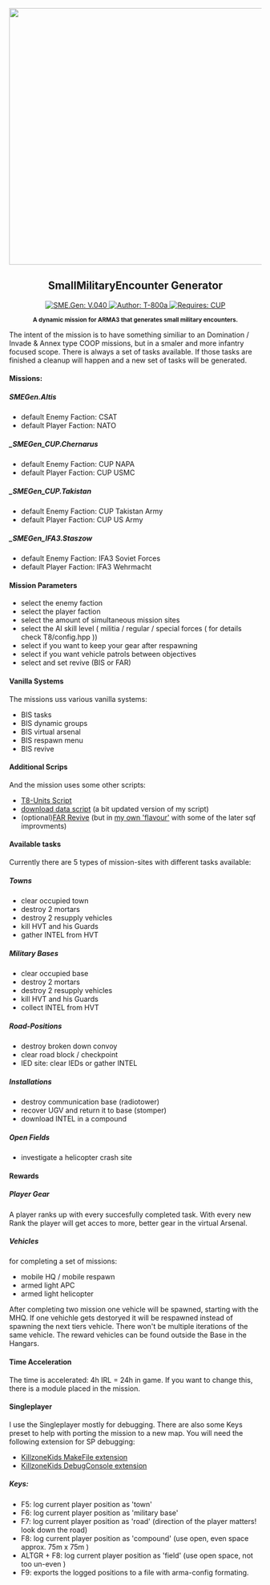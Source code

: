 <p align="center"><img src="https://github.com/T-800a/SME.Gen/blob/master/SMEGen_logo_tp.png" width="512"></p>
<h2 align="center">SmallMilitaryEncounter Generator</h2>
<p align="center">
    <a href="#">
        <img src="https://img.shields.io/badge/SME.Gen-V.040-green.svg?style=flat-square" alt="SME.Gen: V.040">
    </a>
    <a href="#">
        <img src="http://img.shields.io/badge/Author-T--800a-blue.svg?style=flat-square" alt="Author: T-800a">
    </a>
    <a href="http://www.cup-arma3.org/" target="_blank">
        <img src="http://img.shields.io/badge/Utilises-CUP-orange.svg?style=flat-square" alt="Requires: CUP">
    </a>
</p>
<p align="center"><sup><strong>A dynamic mission for ARMA3 that generates small military encounters.</strong></sup></p>

The intent of the mission is to have something similiar to an Domination / Invade & Annex type COOP missions, but in a smaler and more infantry focused scope. There is always a set of tasks available. If those tasks are finished a cleanup will happen and a new set of tasks will be generated.


#### Missions:
##### _SMEGen_.Altis
- default Enemy Faction:	CSAT
- default Player Faction:	NATO

##### _SMEGen_CUP.Chernarus
- default Enemy Faction:	CUP NAPA
- default Player Faction:	CUP USMC

##### _SMEGen_CUP.Takistan
- default Enemy Faction:	CUP Takistan Army
- default Player Faction:	CUP US Army

##### _SMEGen_IFA3.Staszow
- default Enemy Faction:	IFA3 Soviet Forces
- default Player Faction:	IFA3 Wehrmacht


#### Mission Parameters
- select the enemy faction
- select the player faction
- select the amount of simultaneous mission sites
- select the AI skill level ( militia / regular / special forces ( for details check T8/config.hpp ))
- select if you want to keep your gear after respawning
- select if you want vehicle patrols between objectives
- select and set revive (BIS or FAR)


#### Vanilla Systems
The missions uss various vanilla systems:
- BIS tasks
- BIS dynamic groups
- BIS virtual arsenal
- BIS respawn menu
- BIS revive


#### Additional Scrips
And the mission uses some other scripts:
- [T8-Units Script](https://forums.bistudio.com/topic/172795-release-t8-units-a-less-dynamic-ai-creator/)
- [download data script](https://forums.bistudio.com/topic/157241-script-snippet-downlad-data-from-a-laptop/?hl=download%20data) (a bit updated version of my script)
- (optional)[FAR Revive](https://github.com/farooqaaa/far_revive) (but in [my own 'flavour'](https://forums.bistudio.com/topic/146926-farooqs-revive/?p=2526375) with some of the later sqf improvments)


#### Available tasks
Currently there are 5 types of mission-sites with different tasks available:

##### Towns
- clear occupied town
- destroy 2 mortars
- destroy 2 resupply vehicles
- kill HVT and his Guards
- gather INTEL from HVT

##### Military Bases
- clear occupied base
- destroy 2 mortars
- destroy 2 resupply vehicles
- kill HVT and his Guards
- collect INTEL from HVT

##### Road-Positions
- destroy broken down convoy
- clear road block / checkpoint
- IED site: clear IEDs or gather INTEL

##### Installations
- destroy communication base (radiotower)
- recover UGV and return it to base (stomper)
- download INTEL in a compound

##### Open Fields
- investigate a helicopter crash site

#### Rewards
##### Player Gear
A player ranks up with every succesfully completed task. With every new Rank the player will get acces to more, better gear in the virtual Arsenal.


##### Vehicles
for completing a set of missions:
- mobile HQ / mobile respawn
- armed light APC
- armed light helicopter

After completing two mission one vehicle will be spawned, starting with the MHQ. If one vehichle gets destoryed it will be respawned instead of spawning the next tiers vehicle. There won't be multiple iterations of the same vehicle. The reward vehicles can be found outside the Base in the Hangars.


#### Time Acceleration
The time is accelerated: 4h IRL = 24h in game. If you want to change this, there is a module placed in the mission.



#### Singleplayer
I use the Singleplayer mostly for debugging. There are also some Keys preset to help with porting the mission to a new map. 
You will need the following extension for SP debugging:
- [KillzoneKids MakeFile extension](http://killzonekid.com/arma-extension-make_file-dll-v1-0/)
- [KillzoneKids DebugConsole extension](http://killzonekid.com/arma-console-extension-debug_console-dll-v2-0/)


##### Keys:
- F5: log current player position as 'town'
- F6: log current player position as 'military base'
- F7: log current player position as 'road' (direction of the player matters! look down the road)
- F8: log current player position as 'compound' (use open, even space approx. 75m x 75m )
- ALTGR + F8: log current player position as 'field' (use open space, not too un-even )
- F9: exports the logged positions to a file with arma-config formating.
